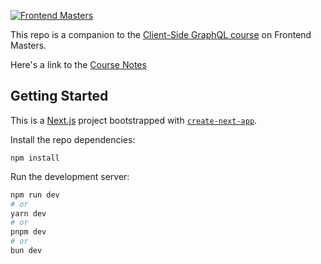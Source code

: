 [![Frontend Masters](https://static.frontendmasters.com/assets/brand/logos/full.png)](https://frontendmasters.com/courses/web-app-testing/)

This repo is a companion to the [Client-Side GraphQL course](https://frontendmasters.com/courses/client-graphql-react-v2/) on Frontend Masters.

Here's a link to the [Course Notes](https://clumsy-humor-894.notion.site/Client-side-GraphQL-with-React-4248372d51604858aaf9eeb9127b6433)

## Getting Started

This is a [Next.js](https://nextjs.org/) project bootstrapped with [`create-next-app`](https://github.com/vercel/next.js/tree/canary/packages/create-next-app).

Install the repo dependencies:

```npm install```

Run the development server:

```bash
npm run dev
# or
yarn dev
# or
pnpm dev
# or
bun dev
```


